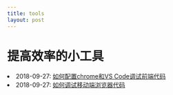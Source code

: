 ```yaml
---
title: tools
layout: post
---
```

# 提高效率的小工具

<li>2018-09-27: <a href="/2018/09/27/tools-vscode-debug.html">如何配置chrome和VS Code调试前端代码</a></li>

<li>2018-09-27: <a href="/2018/09/27/tools-mobile-browser-debug.html">如何调试移动端浏览器代码</a></li>